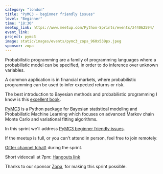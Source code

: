 ```yaml
---
category: "london"
title: "PyMC3 - beginner friendly issues"
level: "Beginner"
time: "18:30"
meetup_link: https://www.meetup.com/Python-Sprints/events/244062594/
event_link:
project: pymc3
image: static/images/events/pymc3_zopa_960x539px.jpeg
sponsor: zopa
---
```


Probabilistic programming are a family of programming languages where a probabilistic model can be specified, in order to do inference over unknown variables.

A common application is in financial markets, where probabilistic programming can be used to infer expected returns or risk.

The best introduction to Bayesian methods and probabilistic programming I know is this [excellent book](https://github.com/CamDavidsonPilon/Probabilistic-Programming-and-Bayesian-Methods-for-Hackers).

[PyMC3](https://github.com/pymc-devs/pymc3) is a Python package for Bayesian statistical modeling and Probabilistic Machine Learning which focuses on advanced Markov chain Monte Carlo and variational fitting algorithms.

In this sprint we'll address [PyMC3 beginner friendly issues](https://github.com/pymc-devs/pymc3/issues?q=is%3Aissue+is%3Aopen+label%3Abeginner_friendly).

If the meetup is full, or you can't attend in person, feel free to join remotely:

[Gitter channel (chat)](https://gitter.im/py-sprints/pymc3) during the sprint. 

Short videocall at 7pm: [Hangouts link](https://plus.google.com/hangouts/_/calendar/Z2FyY2lhLm1hcmNAZ21haWwuY29t.55ipep9qnd33surdfrrsnhd763?authuser=0)

Thanks to our sponsor [Zopa](https://www.zopa.com/), for making this sprint possible.
